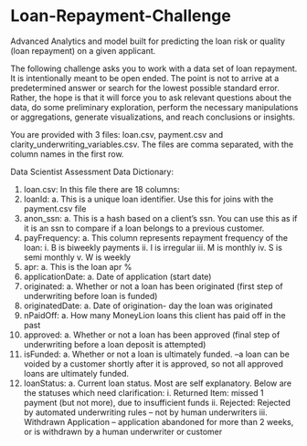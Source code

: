 # Loan-Repayment-Challenge
Advanced Analytics and model built for predicting the loan risk or quality (loan repayment) on a given applicant.

The following challenge asks you to work with a data set of loan repayment. It is intentionally meant to be open ended. The
point is not to arrive at a predetermined answer or search for the lowest possible standard error. Rather, the hope
is that it will force you to ask relevant questions about the data, do some preliminary exploration, perform the
necessary manipulations or aggregations, generate visualizations, and reach conclusions or insights.

You are provided with 3 files: loan.csv, payment.csv and clarity_underwriting_variables.csv. The files are
comma separated, with the column names in the first row.

Data Scientist Assessment Data Dictionary:

1. loan.csv:
In this file there are 18 columns:
1. loanId:
    a. This is a unique loan identifier. Use this for joins with the payment.csv file
2. anon_ssn:
    a. This is a hash based on a client’s ssn. You can use this as if it is an ssn to compare if a
    loan belongs to a previous customer.
3. payFrequency:
    a. This column represents repayment frequency of the loan:
      i. B is biweekly payments
      ii. I is irregular
      iii. M is monthly
      iv. S is semi monthly
      v. W is weekly
4. apr:
    a. This is the loan apr %
5. applicationDate:
a. Date of application (start date)
6. originated:
a. Whether or not a loan has been originated (first step of underwriting before loan is
funded)
7. originatedDate:
a. Date of origination- day the loan was originated
8. nPaidOff:
a. How many MoneyLion loans this client has paid off in the past
9. approved:
a. Whether or not a loan has been approved (final step of underwriting before a loan
deposit is attempted)
10. isFunded:
a. Whether or not a loan is ultimately funded. –a loan can be voided by a customer
shortly after it is approved, so not all approved loans are ultimately funded.
11. loanStatus:
a. Current loan status. Most are self explanatory. Below are the statuses which need
clarification:
i. Returned Item: missed 1 payment (but not more), due to insufficient funds
ii. Rejected: Rejected by automated underwriting rules – not by human
underwriters
iii. Withdrawn Application – application abandoned for more than 2 weeks, or is
withdrawn by a human underwriter or customer
